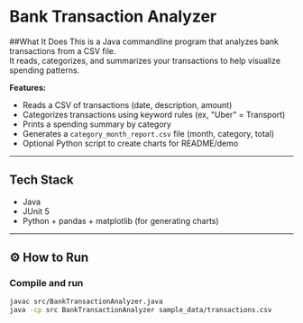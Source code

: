 # Bank Transaction Analyzer

##What It Does
This is a Java commandline program that analyzes bank transactions from a CSV file.  
It reads, categorizes, and summarizes your transactions to help visualize spending patterns.

**Features:**
- Reads a CSV of transactions (date, description, amount)
- Categorizes transactions using keyword rules (ex, "Uber" = Transport)
- Prints a spending summary by category
- Generates a `category_month_report.csv` file (month, category, total)
- Optional Python script to create charts for README/demo

---

## Tech Stack
- Java
- JUnit 5
- Python + pandas + matplotlib (for generating charts)

---

## ⚙️ How to Run

### Compile and run
```bash
javac src/BankTransactionAnalyzer.java
java -cp src BankTransactionAnalyzer sample_data/transactions.csv
